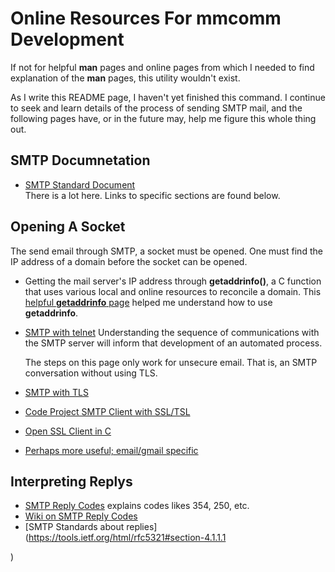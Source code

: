 # Online Resources For mmcomm Development

If not for helpful **man** pages and online pages from which
I needed to find explanation of the **man** pages, this utility
wouldn't exist.

As I write this README page, I haven't yet finished this command.
I continue to seek and learn details of the process of sending
SMTP mail, and the following pages have, or in the future may,
help me figure this whole thing out.

## SMTP Documnetation

- [SMTP Standard Document](https://tools.ietf.org/html/rfc5321)  
  There is a lot here.  Links to specific sections are found below.

## Opening A Socket

The send email through SMTP, a socket must be opened.  One must
find the IP address of a domain before the socket can be opened.

- Getting the mail server's IP address through **getaddrinfo()**,
  a C function that uses various local and online resources to
  reconcile a domain.
  This [helpful **getaddrinfo** page](https://jameshfisher.com/2018/02/03/what-does-getaddrinfo-do/)
  helped me understand how to use **getaddrinfo**.

- [SMTP with telnet](https://www.wikihow.com/Send-Email-Using-Telnet)
  Understanding the sequence of communications with the SMTP
  server will inform that development of an automated process.

  The steps on this page only work for unsecure email.  That is,
  an SMTP conversation without using TLS.

- [SMTP with TLS](https://halon.io/blog/how-to-test-smtp-servers-using-the-command-line/)

- [Code Project SMTP Client with SSL/TSL](https://www.codeproject.com/Articles/98355/SMTP-Client-with-SSL-TLS)

- [Open SSL Client in C](https://aticleworld.com/ssl-server-client-using-openssl-in-c/)

- [Perhaps more useful; email/gmail specific](https://codevlog.com/gmailsmtp-gmail-com-using-c-programming-ssl/118)


## Interpreting Replys

- [SMTP Reply Codes](https://serversmtp.com/smtp-error/) explains codes likes 354, 250, etc.
- [Wiki on SMTP Reply Codes](https://en.wikipedia.org/wiki/List_of_SMTP_server_return_codes)
- [SMTP Standards about replies](https://tools.ietf.org/html/rfc5321#section-4.1.1.1














)
